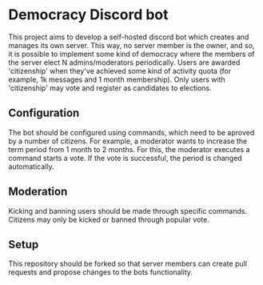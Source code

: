 # Democracy Discord bot

This project aims to develop a self-hosted discord bot
which creates and manages its own server. This way, no
server member is the owner, and so, it is possible
to implement some kind of democracy where the members of
the server elect N admins/moderators periodically.
Users are awarded 'citizenship' when they've achieved
some kind of activity quota (for example, 1k messages
and 1 month membership). Only users with 'citizenship'
may vote and register as candidates to elections.

## Configuration

The bot should be configured using commands, which need
to be aproved by a number of citizens. For example, a
moderator wants to increase the term period from 1 month
to 2 months. For this, the moderator executes a command
starts a vote. If the vote is successful, the period is
changed automatically.

## Moderation

Kicking and banning users should be made through specific
commands. Citizens may only be kicked or banned through
popular vote.

## Setup

This repository should be forked so that server members
can create pull requests and propose changes to the bots
functionality.
